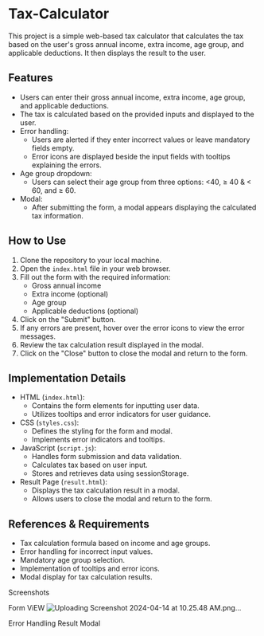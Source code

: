 # Tax-Calculator


This project is a simple web-based tax calculator that calculates the tax based on the user's gross annual income, extra income, age group, and applicable deductions. It then displays the result to the user.

## Features

- Users can enter their gross annual income, extra income, age group, and applicable deductions.
- The tax is calculated based on the provided inputs and displayed to the user.
- Error handling:
  - Users are alerted if they enter incorrect values or leave mandatory fields empty.
  - Error icons are displayed beside the input fields with tooltips explaining the errors.
- Age group dropdown:
  - Users can select their age group from three options: <40, ≥ 40 & < 60, and ≥ 60.
- Modal:
  - After submitting the form, a modal appears displaying the calculated tax information.

## How to Use

1. Clone the repository to your local machine.
2. Open the `index.html` file in your web browser.
3. Fill out the form with the required information:
   - Gross annual income
   - Extra income (optional)
   - Age group
   - Applicable deductions (optional)
4. Click on the "Submit" button.
5. If any errors are present, hover over the error icons to view the error messages.
6. Review the tax calculation result displayed in the modal.
7. Click on the "Close" button to close the modal and return to the form.

## Implementation Details

- HTML (`index.html`):
  - Contains the form elements for inputting user data.
  - Utilizes tooltips and error indicators for user guidance.
- CSS (`styles.css`):
  - Defines the styling for the form and modal.
  - Implements error indicators and tooltips.
- JavaScript (`script.js`):
  - Handles form submission and data validation.
  - Calculates tax based on user input.
  - Stores and retrieves data using sessionStorage.
- Result Page (`result.html`):
  - Displays the tax calculation result in a modal.
  - Allows users to close the modal and return to the form.

## References & Requirements

- Tax calculation formula based on income and age groups.
- Error handling for incorrect input values.
- Mandatory age group selection.
- Implementation of tooltips and error icons.
- Modal display for tax calculation results.

Screenshots

Form ViEW
![Uploading Screenshot 2024-04-14 at 10.25.48 AM.png…]()

Error Handling
Result Modal
